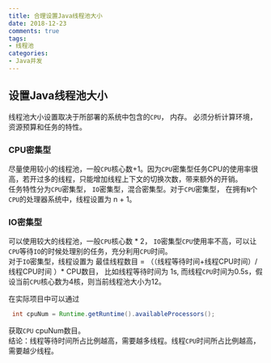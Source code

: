 ```yaml
---
title: 合理设置Java线程池大小
date: 2018-12-23
comments: true 
tags:
- 线程池
categories:  
- Java并发  
---
```



## 设置Java线程池大小

线程池大小设置取决于所部署的系统中包含的`CPU`， 内存。 必须分析计算环境，资源预算和任务的特性。

### CPU密集型   
尽量使用较小的线程池，一般`CPU`核心数+1。因为`CPU`密集型任务CPU的使用率很高，若开过多的线程，只能增加线程上下文的切换次数，带来额外的开销。   
任务特性分为`CPU`密集型， `IO`密集型，混合密集型。对于`CPU`密集型， 在拥有`N`个`CPU`的处理器系统中，线程设置为 n + 1。   

### IO密集型
可以使用较大的线程池，一般`CPU`核心数 * 2， `IO`密集型`CPU`使用率不高，可以让`CPU`等待`IO`的时候处理别的任务，充分利用`CPU`时间。   
对于`IO`密集型，线程设置为 最佳线程数目 = （（线程等待时间+线程CPU时间）/线程CPU时间 ）* CPU数目， 比如线程等待时间为 1s,
而线程`CPU`时间为0.5s，假设当前`CPU`核心数为4核，则当前线程池大小为12。

在实际项目中可以通过
```java
 int cpuNum = Runtime.getRuntime().availableProcessors();
```
获取`CPU` cpuNum数目。   
结论：线程等待时间所占比例越高，需要越多线程。线程`CPU`时间所占比例越高，需要越少线程。
